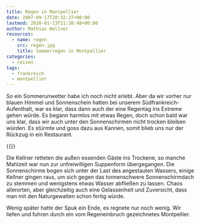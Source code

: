 ```yaml
---
title: Regen in Montpellier
date: 2007-09-17T20:32:37+00:00
lastmod: 2020-01-13T21:38:48+00:00
author: Mathias Wellner
resources:
  - name: regen
    src: regen.jpg
    title: Sommerregen in Montpellier
categories:
  - reisen
tags:
  - frankreich
  - montpellier
---
```

So ein Sommerunwetter habe ich noch nicht erlebt. Aber da wir vorher nur blauen Himmel und Sonnenschein hatten bei unserem Südfrankreich-Aufenthalt, war es klar, dass dann auch der eine Regentag ins Extreme gehen würde. Es begann harmlos mit etwas Regen, doch schon bald war uns klar, dass wir auch unter den Sonnenschirmen nicht trocken bleiben würden. Es stürmte und goss dazu aus Kannen, somit blieb uns nur der Rückzug in ein Restaurant.
<!--more-->

{{<responsive-image name="regen">}}

Die Kellner retteten die außen essenden Gäste ins Trockene, so manche Mahlzeit war nun zur unfreiwilligen Suppenform übergegangen. Die Sonnenschirme bogen sich unter der Last des angestauten Wassers, einige Kellner gingen raus, um sich gegen das tonnenschwere Sonnenschirmdach zu stemmen und wenigstens etwas Wasser abfließen zu lassen. Chaos allerorten, aber gleichzeitig auch eine Gelassenheit und Zuversicht, dass man mit den Naturgewalten schon fertig würde.

Wenig später hatte der Spuk ein Ende, es regnete nur noch wenig. Wir liefen und fuhren durch ein vom Regeneinbruch gezeichnetes Montpellier.